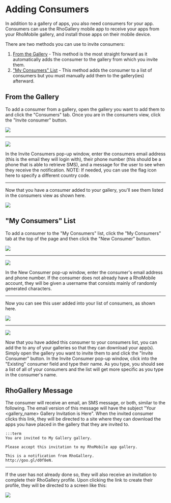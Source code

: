 # Adding Consumers
In addition to a gallery of apps, you also need consumers for your app. Consumers can use the RhoGallery mobile app to receive your apps from your RhoMobile gallery, and install those apps on their mobile device.

There are two methods you can use to invite consumers:

1. [From the Gallery](#from-the-gallery) - This method is the most straight forward as it automatically adds the consumer to the gallery from which you invite them.
2. ["My Consumers" List](#ldquomy-consumersrdquo-list) - This method adds the consumer to a list of consumers but you must manually add them to the gallery(ies) afterward.

## From the Gallery
<div class='row-fluid'>
	<div class='span6'>
		<p>To add a consumer from a gallery, open the gallery you want to add them to and click the "Consumers" tab. Once you are in the consumers view, click the "Invite consumer" button.</p>
	</div>
	<div class='span6'>
		<img src="https://s3.amazonaws.com/docs.tau-technologies.com/images/rhodocs/cloud/tutorial/rhogallery-tutorial/rhogallery-invite-consumer.png"/>
	</div>
</div>

---

<div class='row-fluid'>
	<div class='span6'>
		<img src="https://s3.amazonaws.com/docs.tau-technologies.com/images/rhodocs/cloud/tutorial/rhogallery-tutorial/rhogallery-invite-consumer-detail.png"/>
	</div>
	<div class='span6'>
		<p>In the Invite Consumers pop-up window, enter the consumers email address (this is the email they will login with), their phone number (this should be a phone that is able to retrieve SMS), and a message for the user to see when they receive the notification. NOTE: If needed, you can use the flag icon here to specify a different country code.</p>
	</div>
</div>

---

<div class='row-fluid'>
	<div class='span6'>
		<p>Now that you have a consumer added to your gallery, you'll see them listed in the consumers view as shown here.</p>
	</div>
	<div class='span6'>
		<img src="https://s3.amazonaws.com/docs.tau-technologies.com/images/rhodocs/cloud/tutorial/rhogallery-tutorial/rhogallery-consumer-added-gallery.png"/>
	</div>
</div>

## "My Consumers" List
<div class='row-fluid'>
	<div class='span6'>
		<p>To add a consumer to the "My Consumers" list, click the "My Consumers" tab at the top of the page and then click the "New Consumer" button.</p>
	</div>
	<div class='span6'>
		<img src="https://s3.amazonaws.com/docs.tau-technologies.com/images/rhodocs/cloud/tutorial/rhogallery-tutorial/rhogallery-new-consumer-list.png"/>
	</div>
</div>

---

<div class='row-fluid'>
	<div class='span6'>
		<img src="https://s3.amazonaws.com/docs.tau-technologies.com/images/rhodocs/cloud/tutorial/rhogallery-tutorial/rhogallery-new-consumer-list-detail.png"/>
	</div>
	<div class='span6'>
		<p>In the New Consumer pop-up window, enter the consumer's email address and phone number. If the consumer does not already have a RhoMobile account, they will be given a username that consists mainly of randomly generated characters.</p>
	</div>
</div>

---

<div class='row-fluid'>
	<div class='span6'>
		<p>Now you can see this user added into your list of consumers, as shown here.</p>
	</div>
	<div class='span6'>
		<img src="https://s3.amazonaws.com/docs.tau-technologies.com/images/rhodocs/cloud/tutorial/rhogallery-tutorial/rhogallery-consumer-added-list.png"/>
	</div>
</div>

---

<div class='row-fluid'>
	<div class='span6'>
		<img src="https://s3.amazonaws.com/docs.tau-technologies.com/images/rhodocs/cloud/tutorial/rhogallery-tutorial/rhogallery-invite-consumer-existing.png"/>
	</div>
	<div class='span6'>
		<p>Now that you have added this consumer to your consumers list, you can add the to any of your galleries so that they can download your app(s). Simply open the gallery you want to invite them to and click the "Invite Consumer" button. In the Invite Consumer pop-up window, click into the "Existing" consumer field and type their name. As you type, you should see a list of all of your consumers and the list will get more specific as you type in the consumer's name.</p>
	</div>
</div>

## RhoGallery Message
The consumer will receive an email, an SMS message, or both, similar to the following. The email version of this message will have the subject "Your &lt;gallery_name&gt; Gallery Invitation is Here". When the invited consumer clicks this link, they will be directed to a site where they can download the apps you have placed in the gallery that they are invited to.

	:::term
	You are invited to My Gallery gallery. 

	Please accept this invitation to my RhoMobile app gallery. 

	This is a notification from RhoGallery. 
	http://goo.gl/d0f8eN.

---

<div class='row-fluid'>
	<div class='span6'>
		<p>If the user has not already done so, they will also receive an invitation to complete their RhoGallery profile. Upon clicking the link to create their profile, they will be directed to a screen like this:</p>
	</div>
	<div class='span6'>
		<img src="https://s3.amazonaws.com/docs.tau-technologies.com/images/rhodocs/cloud/tutorial/rhogallery-tutorial/rhogallery-complete-profile.png"/>
	</div>
</div>

